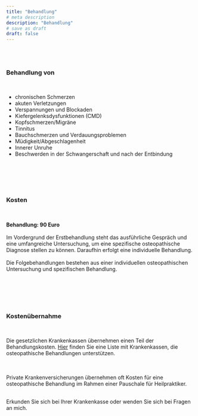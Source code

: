 ```yaml
---
title: "Behandlung"
# meta description
description: "Behandlung"
# save as draft
draft: false
---  
```




<br>
<br>

### Behandlung von  
<br>

* chronischen Schmerzen
* akuten Verletzungen
* Verspannungen und Blockaden
* Kiefergelenksdysfunktionen (CMD)
* Kopfschmerzen/Migräne
* Tinnitus
* Bauchschmerzen und Verdauungsproblemen
* Müdigkeit/Abgeschlagenheit
* Innerer Unruhe
* Beschwerden in der Schwangerschaft und nach der Entbindung  
<br>
<br>
<br>
<br>


### Kosten  
<br>

**Behandlung: 90 Euro**  
<br>
Im Vordergrund der Erstbehandlung steht das ausführliche Gespräch und eine umfangreiche Untersuchung, um eine spezifische osteopathische Diagnose stellen zu können. Daraufhin erfolgt eine individuelle Behandlung.  
<br>
Die Folgebehandlungen bestehen aus einer individuellen osteopathischen Untersuchung und spezifischen Behandlung.  
<br>  
<br>  
<br>


 ### Kostenübernahme  
<br>

Die gesetzlichen Krankenkassen übernehmen einen Teil der Behandlungskosten. [Hier](https://www.krankenkassen.de/gesetzliche-krankenkassen/leistungen-gesetzliche-krankenkassen/alternative-heilmethoden/osteopathie) finden Sie eine Liste mit Krankenkassen, die osteopathische Behandlungen unterstützen.  
<br>
<br>

Private Krankenversicherungen übernehmen oft Kosten für eine osteopathische Behandlung im Rahmen einer Pauschale für Heilpraktiker.  

<br>
Erkunden Sie sich bei Ihrer Krankenkasse oder wenden Sie sich bei Fragen an mich.
